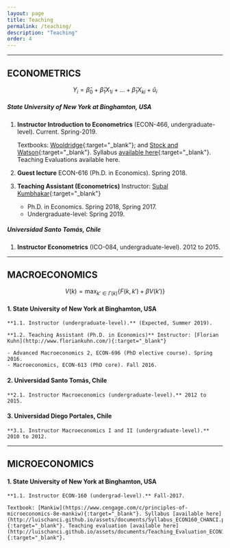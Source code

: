```yaml
---
layout: page
title: Teaching
permalink: /teaching/
description: "Teaching"
order: 4
---
```


------
## ECONOMETRICS

$$Y_i=\hat{\beta}_0+\hat{\beta}_1X_{1i}+...+\hat{\beta}_1X_{ki}+\hat{u}_i$$


##### State University of New York at Binghamton, USA

1. **Instructor Introduction to Econometrics** (ECON-466, undergraduate-level). Current. Spring-2019.

    Textbooks: [Wooldridge](https://www.cengage.com/c/introductory-econometrics-a-modern-approach-6e-wooldridge/9781305270107){:target="_blank"}; and [Stock and Watson](https://www.pearson.com/us/higher-education/product/Stock-Introduction-to-Econometrics-3rd-Edition/9780138009007.html){:target="_blank"}. Syllabus [available here](http://luischanci.github.io/assets/documents/Syllabus_ECON466_CHANCI.pdf){:target="_blank"}. Teaching Evaluations available here.

2. **Guest lecture** ECON-616 (Ph.D. in Economics). Spring 2018.

3. **Teaching Assistant (Econometrics)** Instructor: [Subal Kumbhakar](http://bingweb.binghamton.edu/~kkar/){:target="_blank"}
    - Ph.D. in Economics. Spring 2018, Spring 2017.
    - Undergraduate-level: Spring 2019.


##### Universidad Santo Tomás, Chile

1. **Instructor Econometrics** (ICO-084, undergraduate-level). 2012 to 2015.


------
## MACROECONOMICS

$$V(k)=\max_{k'\in\Gamma(k)}\{F(k,k')+\beta V(k')\}$$

#### 1. State University of New York at Binghamton, USA

    **1.1. Instructor (undergraduate-level).** (Expected, Summer 2019).

    **1.2. Teaching Assistant (Ph.D. in Economics)** Instructor: [Florian Kuhn](http://www.floriankuhn.com/){:target="_blank"}

    - Advanced Macroeconomics 2, ECON-696 (PhD elective course). Spring 2016.
    - Macroeconomics, ECON-613 (PhD core). Fall 2016.


#### 2. Universidad Santo Tomás, Chile

    **2.1. Instructor Macroeconomics (undergraduate-level).** 2012 to 2015.


#### 3. Universidad Diego Portales, Chile

    **3.1. Instructor Macroeconomics I and II (undergraduate-level).** 2010 to 2012.


------
## MICROECONOMICS

#### 1. State University of New York at Binghamton, USA

    **1.1. Instructor ECON-160 (undergrad-level).** Fall-2017.

    Textbook: [Mankiw](https://www.cengage.com/c/principles-of-microeconomics-8e-mankiw){:target="_blank"}. Syllabus [available here](http://luischanci.github.io/assets/documents/Syllabus_ECON160_CHANCI.pdf){:target="_blank"}. Teaching evaluation [available here](http://luischanci.github.io/assets/documents/Teaching_Evaluation_ECON160.pdf){:target="_blank"}.
